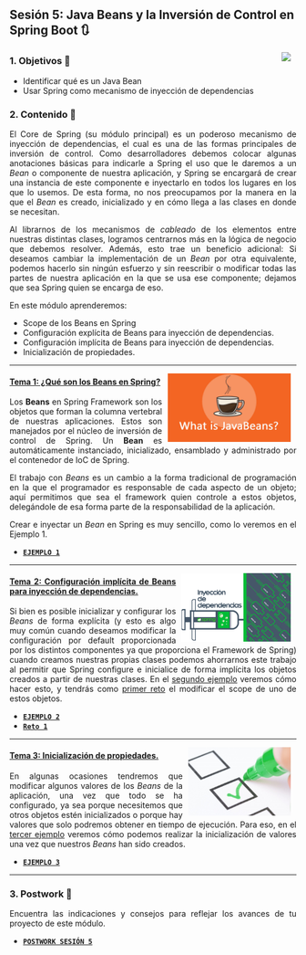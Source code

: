 ## Sesión 5: Java Beans y la Inversión de Control en Spring Boot :arrows_clockwise:

<img src="https://cdn.jsdelivr.net/gh/devicons/devicon/icons/spring/spring-original.svg" align="right" height="120" hspace="10">
<div style="text-align: justify;">

### 1. Objetivos :dart:

- Identificar qué es un Java Bean
- Usar Spring como mecanismo de inyección de dependencias


### 2. Contenido :blue_book:

El Core de Spring (su módulo principal) es un poderoso mecanismo de inyección de dependencias, el cual es una de las formas principales de inversión de control. Como desarrolladores debemos colocar algunas anotaciones básicas para indicarle a Spring el uso que le daremos a un *Bean* o componente de nuestra aplicación, y Spring se encargará de crear una instancia de este componente e inyectarlo en todos los lugares en los que lo usemos. De esta forma, no nos preocupamos por la manera en la que el *Bean* es creado, inicializado y en cómo llega a las clases en donde se necesitan. 

Al librarnos de los mecanismos de *cableado* de los elementos entre nuestras distintas clases, logramos centrarnos más en la lógica de negocio que debemos resolver. Además, esto trae un beneficio adicional: Si deseamos cambiar la implementación de un *Bean* por otra equivalente, podemos hacerlo sin ningún esfuerzo y sin reescribir o modificar todas las partes de nuestra aplicación en la que se usa ese componente; dejamos que sea Spring quien se encarga de eso.

En este módulo aprenderemos:

- Scope de los Beans en Spring
- Configuración explícita de Beans para inyección de dependencias.
- Configuración implícita de Beans para inyección de dependencias.
- Inicialización de propiedades.

---

<img src="./img/01.jpg" align="right" height="120" hspace="10">

#### <ins>Tema 1: ¿Qué son los Beans en Spring?</ins>

Los **Beans** en Spring Framework son los objetos que forman la columna vertebral de nuestras aplicaciones. Estos son manejados por el núcleo de inversión de control de Spring. Un **Bean** es automáticamente instanciado, inicializado, ensamblado y administrado por el contenedor de IoC de Spring.

El trabajo con *Beans* es un cambio a la forma tradicional de programación en la que el programador es responsable de cada aspecto de un objeto; aquí permitimos que sea el framework quien controle a estos objetos, delegándole de esa forma parte de la responsabilidad de la aplicación.

Crear e inyectar un *Bean* en Spring es muy sencillo, como lo veremos en el Ejemplo 1.

- [**`EJEMPLO 1`**](./Ejemplo-01)

---

<img src="./img/02.jpg" align="right" height="120" hspace="10">

#### <ins>Tema 2: Configuración implícita de Beans para inyección de dependencias.</ins>

Si bien es posible inicializar y configurar los *Beans* de forma explícita (y esto es algo muy común cuando deseamos modificar la configuración por default proporcionada por los distintos componentes ya que proporciona el Framework de Spring) cuando creamos nuestras propias clases podemos ahorrarnos este trabajo al permitir que Spring configure e inicialice de forma implícita los objetos creados a partir de nuestras clases. En el [segundo ejemplo](./Ejemplo-02) veremos cómo hacer esto, y tendrás como [primer reto](./Reto-01) el modificar el scope de uno de estos objetos.

- [**`EJEMPLO 2`**](./Ejemplo-02)
- [**`Reto 1`**](./Reto-01)

---

<img src="./img/03.jpg" align="right" height="120" hspace="10">

#### <ins>Tema 3: Inicialización de propiedades.</ins>

En algunas ocasiones tendremos que modificar algunos valores de los *Beans* de la aplicación, una vez que todo se ha configurado, ya sea porque necesitemos que otros objetos estén inicializados o porque hay valores que solo podremos obtener en tiempo de ejecución. Para eso, en el [tercer ejemplo](./Ejemplo-03) veremos cómo podemos realizar la inicialización de valores una vez que nuestros *Beans* han sido creados.

- [**`EJEMPLO 3`**](./Ejemplo-03)

---

### 3. Postwork :memo:

Encuentra las indicaciones y consejos para reflejar los avances de tu proyecto de este módulo.

- [**`POSTWORK SESIÓN 5`**](./Postwork/)

<br/>

</div>

